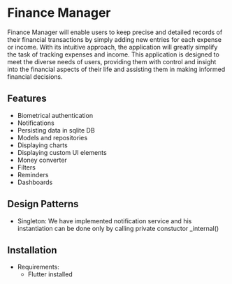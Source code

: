 # Finance Manager

Finance Manager will enable users to keep precise and detailed records of their financial transactions by simply adding new entries for each expense or income. With its intuitive approach, the application will greatly simplify the task of tracking expenses and income. This application is designed to meet the diverse needs of users, providing them with control and insight into the financial aspects of their life and assisting them in making informed financial decisions.

## Features

* Biometrical authentication
* Notifications
* Persisting data in sqlite DB
* Models and repositories
* Displaying charts
* Displaying custom UI elements
* Money converter
* Filters
* Reminders
* Dashboards

## Design Patterns
* Singleton: We have implemented notification service and his instantiation can be done only by calling private constuctor _internal() 

## Installation
* Requirements:
  * Flutter installed
